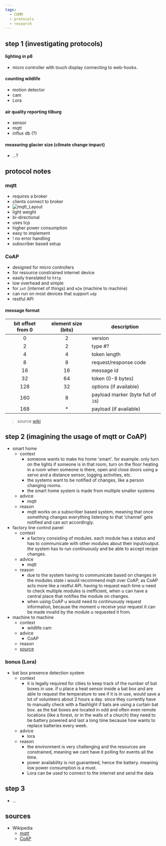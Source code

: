 ```yaml
---
tags:
  - COMM
  - protocols
  - research
---
```

## step 1 (investigating protocols)

#### lighting in p8

- micro controller with touch display connecting to web-hooks.

#### counting wildlife

- motion detector
- cam
- Lora 

#### air quality reporting tilburg

- sensor
- mqtt
- influx db (?)

#### measuring glacier size (climate change impact)

- ...?

## protocol notes

### mqtt

- requires a broker
- clients connect to broker
- ![mqtt_Layout](mqtt_layout.png)
- light weight
- bi-directional
- uses tcp
- higher power consumption
- easy to implement
- ! no error handling
- subscriber based setup

### CoAP

- designed for micro controllers
- for resource constrained internet device
- easily translated to `http`
- low overhead and simple
- for `iot` (internet of things) and `m2m` (machine to machine)
- can run on most devices that support `udp`
- restful API

#### message format

| bit offset from 0 | element size (bits) | description                        |
|:-----------------:|:-------------------:| ---------------------------------- |
|         0         |          2          | version                            |
|         2         |          2          | type #?                            |
|         4         |          4          | token length                       |
|         8         |          8          | request/response code              |
|        16         |         16          | message id                         |
|        32         |         64          | token (0-8 bytes)                  |
|        128        |         32          | options (if available)             |
|        160        |          8          | payload marker (byte full of `1`s) |
|        168        |          *          | payload (if available)             |

>source [wiki](https://en.wikipedia.org/wiki/Constrained_Application_Protocol)

## step 2 (imagining the usage of mqtt or CoAP)

- smart home
	- context
		- someone wants to make his home 'smart'. for example: only turn on the lights if someone is in that room, turn on the floor heating in a room when someone is there, open and close doors using a servo and a distance sensor, logging activities, etc.
		- the systems want to be notified of changes, like a person changing rooms.
		- the smart home system is made from multiple smaller systems
	- advice
		- mqtt
	- reason
		- mqtt works on a subscriber based system, meaning that once something changes everything listening to that 'channel' gets notified and can act accordingly.
- factory line control panel
	- context
		- a factory consisting of modules. each module has a status and has to communicate with other modules about their input/output. the system has to run continuously and be able to accept recipe changes.
	- advice
		- mqtt
	- reason
		- due to the system having to communicate based on changes in the modules state i would recommend mqtt over CoAP, as CoAP acts more like a restful API. having to request each time u need to check multiple modules is inefficient, when u can have a central place that notifies the module on changes.
		- when using CoAP u would need to continuously request information, because the moment u receive your request it can be made invalid by the module u requested it from.
- machine to machine
	- context
		- wildlife cam
	- advice
		- CoAP
	- reason
	- [source](https://www.hivemq.com/article/mqtt-vs-coap-for-iot/)

### bonus (Lora)

- bat box presence detection system
	- context
		- it is legally required for cities to keep track of the number of bat boxes in use. if u place a heat sensor inside a bat box and are able to request the temperature to see if it is in use, would save a lot of volunteers about 2 hours a day. since they currently have to manually check with a flashlight if bats are using a curtain bat box. as the bat boxes are located in odd and often even remote locations (like a forest, or in the walls of a church) they need to be battery powered and last a long time because how wants to replace batteries every week.
	- advice
		- lora
	- reason
		- the environment is very challenging and the resources are constrained, meaning we cant have it polling for events all the time.
		- power availability is not guaranteed, hence the battery. meaning low power consumption is a must.
		- Lora can be used to connect to the internet and send the data

## step 3

- ...

## sources

- Wikipedia
	- [mqtt](https://en.wikipedia.org/wiki/MQTT)
	- [CoAP](https://en.wikipedia.org/wiki/Constrained_Application_Protocol)